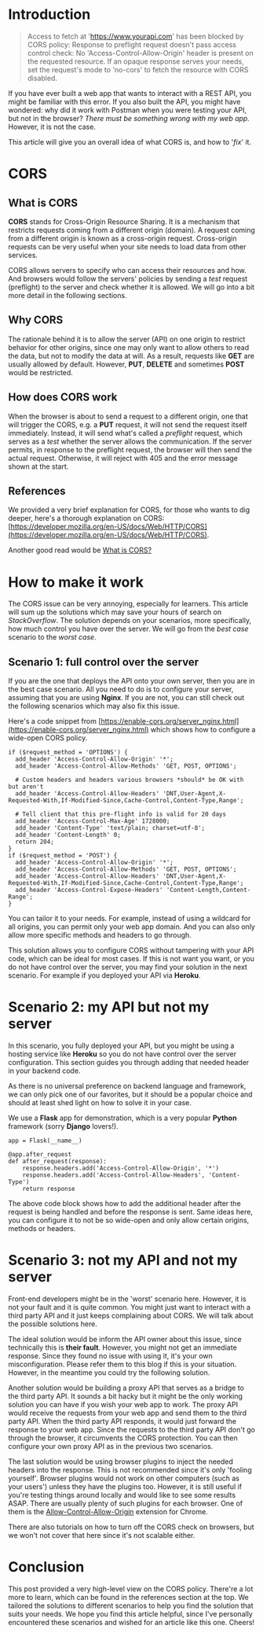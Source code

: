 # Introduction

> Access to fetch at 'https://www.yourapi.com' has been blocked by CORS policy: Response to preflight request doesn't pass access control check: No 'Access-Control-Allow-Origin' header is present on the requested resource. If an opaque response serves your needs, set the request's mode to 'no-cors' to fetch the resource with CORS disabled.

If you have ever built a web app that wants to interact with a REST API, you might be familiar with this error. If you also built the API, you might have wondered: why did it work with Postman when you were testing your API, but not in the browser? _There must be something wrong with my web app._ However, it is not the case.

This article will give you an overall idea of what CORS is, and how to '_fix_' it.

# CORS

## What is CORS

**CORS** stands for Cross-Origin Resource Sharing. It is a mechanism that restricts requests coming from a different origin (domain). A request coming from a different origin is known as a cross-origin request. Cross-origin requests can be very useful when your site needs to load data from other services.

CORS allows servers to specify who can access their resources and how. And browsers would follow the servers' policies by sending a _test_ request (preflight) to the server and check whether it is allowed. We will go into a bit more detail in the following sections.

## Why CORS

The rationale behind it is to allow the server (API) on one origin to restrict behavior for other origins, since one may only want to allow others to read the data, but not to modify the data at will. As a result, requests like **GET** are usually allowed by default. However, **PUT**, **DELETE** and sometimes **POST** would be restricted.

## How does CORS work

When the browser is about to send a request to a different origin, one that will trigger the CORS, e.g. a **PUT** request, it will not send the request itself immediately. Instead, it will send what's called a _preflight_ request, which serves as a _test_ whether the server allows the communication. If the server permits, in response to the preflight request, the browser will then send the actual request. Otherwise, it will reject with 405 and the error message shown at the start.

## References

We provided a very brief explanation for CORS, for those who wants to dig deeper, here's a thorough explanation on CORS: [https://developer.mozilla.org/en-US/docs/Web/HTTP/CORS](https://developer.mozilla.org/en-US/docs/Web/HTTP/CORS).

Another good read would be [What is CORS?](https://www.codecademy.com/articles/what-is-cors)

# How to make it work

The CORS issue can be very annoying, especially for learners. This article will sum up the solutions which may save your hours of search on _StackOverflow_. The solution depends on your scenarios, more specifically, how much control you have over the server. We will go from the _best case_ scenario to the _worst case_.

## Scenario 1: full control over the server

If you are the one that deploys the API onto your own server, then you are in the best case scenario. All you need to do is to configure your server, assuming that you are using **Nginx**. If you are not, you can still check out the following scenarios which may also fix this issue.

Here's a code snippet from [https://enable-cors.org/server_nginx.html](https://enable-cors.org/server_nginx.html) which shows how to configure a wide-open CORS policy.

```
if ($request_method = 'OPTIONS') {
  add_header 'Access-Control-Allow-Origin' '*';
  add_header 'Access-Control-Allow-Methods' 'GET, POST, OPTIONS';

  # Custom headers and headers various browsers *should* be OK with but aren't
  add_header 'Access-Control-Allow-Headers' 'DNT,User-Agent,X-Requested-With,If-Modified-Since,Cache-Control,Content-Type,Range';

  # Tell client that this pre-flight info is valid for 20 days
  add_header 'Access-Control-Max-Age' 1728000;
  add_header 'Content-Type' 'text/plain; charset=utf-8';
  add_header 'Content-Length' 0;
  return 204;
}
if ($request_method = 'POST') {
  add_header 'Access-Control-Allow-Origin' '*';
  add_header 'Access-Control-Allow-Methods' 'GET, POST, OPTIONS';
  add_header 'Access-Control-Allow-Headers' 'DNT,User-Agent,X-Requested-With,If-Modified-Since,Cache-Control,Content-Type,Range';
  add_header 'Access-Control-Expose-Headers' 'Content-Length,Content-Range';
}
```

You can tailor it to your needs. For example, instead of using a wildcard for all origins, you can permit only your web app domain. And you can also only allow more specific methods and headers to go through.

This solution allows you to configure CORS without tampering with your API code, which can be ideal for most cases. If this is not want you want, or you do not have control over the server, you may find your solution in the next scenario. For example if you deployed your API via **Heroku**.

# Scenario 2: my API but not my server

In this scenario, you fully deployed your API, but you might be using a hosting service like **Heroku** so you do not have control over the server configuration. This section guides you through adding that needed header in your backend code.

As there is no universal preference on backend language and framework, we can only pick one of our favorites, but it should be a popular choice and should at least shed light on how to solve it in your case.

We use a **Flask** app for demonstration, which is a very popular **Python** framework (sorry **Django** lovers!).

```
app = Flask(__name__)

@app.after_request
def after_request(response):
    response.headers.add('Access-Control-Allow-Origin', '*')
    response.headers.add('Access-Control-Allow-Headers', 'Content-Type')
    return response
```

The above code block shows how to add the additional header after the request is being handled and before the response is sent. Same ideas here, you can configure it to not be so wide-open and only allow certain origins, methods or headers.

# Scenario 3: not my API and not my server

Front-end developers might be in the 'worst' scenario here. However, it is not your fault and it is quite common. You might just want to interact with a third party API and it just keeps complaining about CORS. We will talk about the possible solutions here.

The ideal solution would be inform the API owner about this issue, since technically this is **their fault**. However, you might not get an immediate response. Since they found no issue with using it, it's your own misconfiguration. Please refer them to this blog if this is your situation. However, in the meantime you could try the following solution.

Another solution would be building a proxy API that serves as a bridge to the third party API. It sounds a bit hacky but it might be the only working solution you can have if you wish your web app to work. The proxy API would receive the requests from your web app and send them to the third party API. When the third party API responds, it would just forward the response to your web app. Since the requests to the third party API don't go through the browser, it circumvents the CORS protection. You can then configure your own proxy API as in the previous two scenarios.

The last solution would be using browser plugins to inject the needed headers into the response. This is not recommended since it's only 'fooling yourself'. Browser plugins would not work on other computers (such as your users') unless they have the plugins too. However, it is still useful if you're testing things around locally and would like to see some results ASAP. There are usually plenty of such plugins for each browser. One of them is the [Allow-Control-Allow-Origin](https://chrome.google.com/webstore/detail/allow-control-allow-origi/nlfbmbojpeacfghkpbjhddihlkkiljbi) extension for Chrome.

There are also tutorials on how to turn off the CORS check on browsers, but we won't not cover that here since it's not scalable either.

# Conclusion

This post provided a very high-level view on the CORS policy. There're a lot more to learn, which can be found in the references section at the top. We tailored the solutions to different scenarios to help you find the solution that suits your needs. We hope you find this article helpful, since I've personally encountered these scenarios and wished for an article like this one. Cheers!
